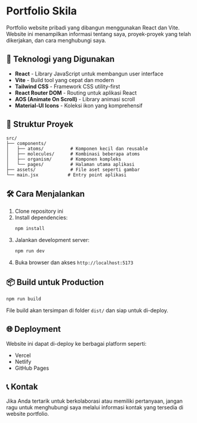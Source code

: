 # Portfolio Skila

Portfolio website pribadi yang dibangun menggunakan React dan Vite. Website ini menampilkan informasi tentang saya, proyek-proyek yang telah dikerjakan, dan cara menghubungi saya.

## 🚀 Teknologi yang Digunakan

- **React** - Library JavaScript untuk membangun user interface
- **Vite** - Build tool yang cepat dan modern
- **Tailwind CSS** - Framework CSS utility-first
- **React Router DOM** - Routing untuk aplikasi React
- **AOS (Animate On Scroll)** - Library animasi scroll
- **Material-UI Icons** - Koleksi ikon yang komprehensif

## 📁 Struktur Proyek

```
src/
├── components/
│   ├── atoms/          # Komponen kecil dan reusable
│   ├── molecules/      # Kombinasi beberapa atoms
│   ├── organism/       # Komponen kompleks
│   └── pages/          # Halaman utama aplikasi
├── assets/             # File aset seperti gambar
└── main.jsx           # Entry point aplikasi
```

## 🛠️ Cara Menjalankan

1. Clone repository ini
2. Install dependencies:
   ```bash
   npm install
   ```
3. Jalankan development server:
   ```bash
   npm run dev
   ```
4. Buka browser dan akses `http://localhost:5173`

## 📦 Build untuk Production

```bash
npm run build
```

File build akan tersimpan di folder `dist/` dan siap untuk di-deploy.

## 🌐 Deployment

Website ini dapat di-deploy ke berbagai platform seperti:
- Vercel
- Netlify
- GitHub Pages

## 📞 Kontak

Jika Anda tertarik untuk berkolaborasi atau memiliki pertanyaan, jangan ragu untuk menghubungi saya melalui informasi kontak yang tersedia di website portfolio.
